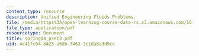 ```yaml
---
content_type: resource
description: Unified Engineering Fluids Problems.
file: /media/https%3A/open-learning-course-data-rc.s3.amazonaws.com/16-01-unified-engineering-i-ii-iii-iv-fall-2005-spring-2006/4c41fc048425a6db74633c1da8a3d9cc_spring04_pset3.pdf
file_type: application/pdf
resourcetype: Document
title: spring04_pset3.pdf
uid: 4c41fc04-8425-a6db-7463-3c1da8a3d9cc
---
```

